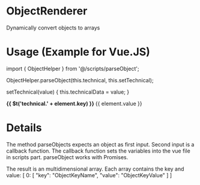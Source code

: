 # ObjectRenderer
Dynamically convert objects to arrays

# Usage (Example for Vue.JS)

import { ObjectHelper } from '@/scripts/parseObject';

ObjectHelper.parseObject(this.technical, this.setTechnical);

setTechnical(value) {
  this.technicalData = value;
}

<v-row v-for="(element, index) in technicalData" :key="'technical-' + index">
  <v-col cols="12" sm="5" md="5" style="font-weight: bold;">
    {{ $t('technical.' + element.key) }}
  </v-col>
  <v-col cols="12" sm="7" md="7">
    {{ element.value }}
  </v-col>
</v-row>

# Details

The method parseObjects expects an object as first input. Second input is a callback function.
The callback function sets the variables into the vue file in scripts part.
parseObject works with Promises.

The result is an multidimensional array. Each array contains the key and value:
[ 0: [ "key": "ObjectKeyName", "value": "ObjectKeyValue" ] ]
